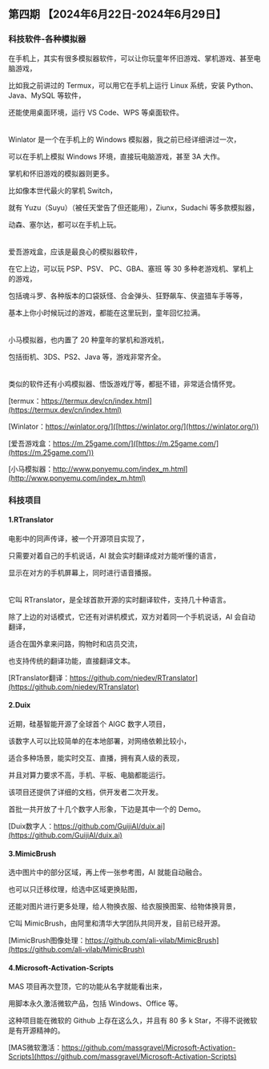 ## 第四期 【2024年6月22日-2024年6月29日】

### 科技软件-各种模拟器

在手机上，其实有很多模拟器软件，可以让你玩童年怀旧游戏、掌机游戏、甚至电脑游戏，

比如我之前讲过的 Termux，可以用它在手机上运行 Linux 系统，安装 Python、Java、MySQL 等软件，

还能使用桌面环境，运行 VS Code、WPS 等桌面软件。
<br/>
<br/>
<br/>
Winlator 是一个在手机上的 Windows 模拟器，我之前已经详细讲过一次，

可以在手机上模拟 Windows 环境，直接玩电脑游戏，甚至 3A 大作。

掌机和怀旧游戏的模拟器则更多。

比如像本世代最火的掌机 Switch，

就有 Yuzu（Suyu）（被任天堂告了但还能用），Ziunx，Sudachi 等多款模拟器，

动森、塞尔达，都可以在手机上玩。
<br/>
<br/>
<br/>
爱吾游戏盒，应该是最良心的模拟器软件，

在它上边，可以玩 PSP、PSV、 PC、GBA、塞班 等 30 多种老游戏机、掌机上的游戏，

包括魂斗罗、各种版本的口袋妖怪、合金弹头、狂野飙车、侠盗猎车手等等，

基本上你小时候玩过的游戏，都能在这里玩到，童年回忆拉满。
<br/>
<br/>
<br/>
小马模拟器，也内置了 20 种童年的掌机和游戏机，

包括街机、3DS、PS2、Java 等，游戏非常齐全。
<br/>
<br/>
<br/>
类似的软件还有小鸡模拟器、悟饭游戏厅等，都挺不错，非常适合情怀党。

[termux：https://termux.dev/cn/index.html](https://termux.dev/cn/index.html)

[Winlator：https://winlator.org/]([https://winlator.org/](https://winlator.org/))

[爱吾游戏盒：https://m.25game.com/]([https://m.25game.com/](https://m.25game.com/))

[小马模拟器：http://www.ponyemu.com/index_m.html](http://www.ponyemu.com/index_m.html)

### 科技项目

#### 1.RTranslator

电影中的同声传译，被一个开源项目实现了，

只需要对着自己的手机说话，AI 就会实时翻译成对方能听懂的语言，

显示在对方的手机屏幕上，同时进行语音播报。
<br/>
<br/>
<br/>
它叫 RTranslator，是全球首款开源的实时翻译软件，支持几十种语言。

除了上边的对话模式，它还有对讲机模式，双方对着同一个手机说话，AI 会自动翻译，

适合在国外拿来问路，购物时和店员交流，

也支持传统的翻译功能，直接翻译文本。

[RTranslator翻译：https://github.com/niedev/RTranslator](https://github.com/niedev/RTranslator)

#### 2.Duix

近期，硅基智能开源了全球首个 AIGC 数字人项目，

该数字人可以比较简单的在本地部署，对网络依赖比较小，

适合多种场景，能实时交互、直播，拥有真人级的表现，

并且对算力要求不高，手机、平板、电脑都能运行。

该项目还提供了详细的文档，供开发者二次开发。

首批一共开放了十几个数字人形象，下边是其中一个的 Demo。

[Duix数字人：https://github.com/GuijiAI/duix.ai](https://github.com/GuijiAI/duix.ai)

#### 3.MimicBrush

选中图片中的部分区域，再上传一张参考图，AI 就能自动融合。

也可以只迁移纹理，给选中区域更换贴图，

还能对图片进行更多处理，给人物换衣服、给衣服换图案、给物体换背景，

它叫 MimicBrush，由阿里和清华大学团队共同开发，目前已经开源。

[MimicBrush图像处理：https://github.com/ali-vilab/MimicBrush](https://github.com/ali-vilab/MimicBrush)

#### 4.Microsoft-Activation-Scripts

MAS 项目再次登顶，它的功能从名字就能看出来，

用脚本永久激活微软产品，包括 Windows、Office 等。

这种项目能在微软的 Github 上存在这么久，并且有 80 多 k Star，不得不说微软是有开源精神的。

[MAS微软激活：https://github.com/massgravel/Microsoft-Activation-Scripts](https://github.com/massgravel/Microsoft-Activation-Scripts)
